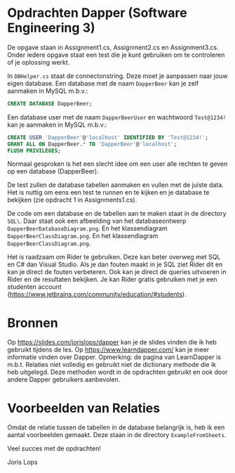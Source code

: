 # Opdrachten Dapper (Software Engineering 3)

De opgave staan in Assignment1.cs, Assignment2.cs en Assignment3.cs.
Onder iedere opgave staat een test die je kunt gebruiken om te controleren of je oplossing werkt.

In ``DBHelper.cs`` staat de connectonstring. Deze moet je aanpassen naar jouw eigen database.
Een database met de naam ``DapperBeer`` kan je zelf aanmaken in MySQL m.b.v.:
```sql
CREATE DATABASE DapperBeer;
```

Een database user met de naam ``DapperBeerUser`` en wachtwoord ``Test@1234!`` kan je aanmaken in MySQL m.b.v.:
```sql
CREATE USER 'DapperBeer'@'localhost' IDENTIFIED BY 'Test@1234!'; 
GRANT ALL ON DapperBeer.* TO 'DapperBeer'@'localhost'; 
FLUSH PRIVILEGES;
```
Normaal gesproken is het een slecht idee om een user alle rechten te geven op een database (DapperBeer).

De test zullen de database tabellen aanmaken en vullen met de juiste data.
Het is nuttig om eens een test te runnen en te kijken en je database te bekijken
(zie opdracht 1 in Assignments1.cs).

De code om een database en de tabellen aan te maken staat in de directory ``SQL\``.
Daar staat ook een afbeelding van het databaseontwerp ``DapperBeerDatabaseDiagram.png``.
En het klassendiagram ``DapperBeerClassDiagram.png``.
En het klassendiagram ``DapperBeerClassDiagram.png``.

Het is raadzaam om Rider te gebruiken. Deze kan beter overweg met SQL en C# dan Visual Studio.
Als je dan fouten maakt in je SQL ziet Rider dit en kan je direct de fouten verbeteren.
Ook kan je direct de queries uitvoeren in Rider en de resultaten bekijken.
Je kan Rider gratis gebruiken met je een studenten account (https://www.jetbrains.com/community/education/#students).


# Bronnen

Op https://slides.com/jorislops/dapper kan je de slides vinden die ik heb gebruikt tijdens de les.
Op https://www.learndapper.com/ kan je meer informatie vinden over Dapper.
Opmerking: de pagina van LearnDapper is m.b.t. Relaties niet volledig en gebruikt niet de dictionary methode
die ik heb uitgelegd. Deze methoden wordt in de opdrachten gebruikt en ook door andere Dapper gebruikers aanbevolen.

# Voorbeelden van Relaties

Omdat de relatie tussen de tabellen in de database belangrijk is, heb ik een aantal voorbeelden gemaakt.
Deze staan in de directory ``ExampleFromSheets``.

Veel succes met de opdrachten!

Joris Lops